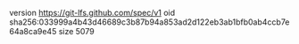 version https://git-lfs.github.com/spec/v1
oid sha256:033999a4b43d46689c3b87b94a853ad2d122eb3ab1bfb0ab4ccb7e64a8ca9e45
size 5079
